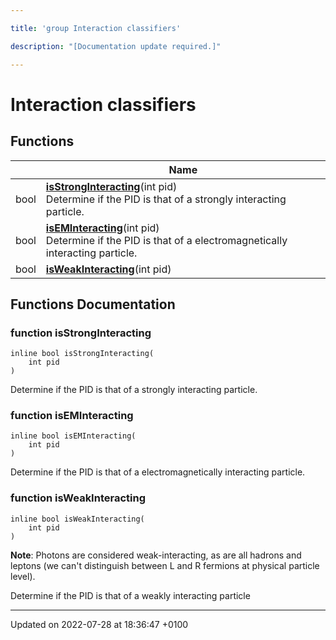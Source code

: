 ```yaml
---

title: 'group Interaction classifiers'

description: "[Documentation update required.]"

---
```


# Interaction classifiers



## Functions

|                | Name           |
| -------------- | -------------- |
| bool | **[isStrongInteracting](/documentation/code/modules/group__mcutils__interactions/#function-isstronginteracting)**(int pid)<br>Determine if the PID is that of a strongly interacting particle.  |
| bool | **[isEMInteracting](/documentation/code/modules/group__mcutils__interactions/#function-iseminteracting)**(int pid)<br>Determine if the PID is that of a electromagnetically interacting particle.  |
| bool | **[isWeakInteracting](/documentation/code/modules/group__mcutils__interactions/#function-isweakinteracting)**(int pid) |


## Functions Documentation

### function isStrongInteracting

```
inline bool isStrongInteracting(
    int pid
)
```

Determine if the PID is that of a strongly interacting particle. 

### function isEMInteracting

```
inline bool isEMInteracting(
    int pid
)
```

Determine if the PID is that of a electromagnetically interacting particle. 

### function isWeakInteracting

```
inline bool isWeakInteracting(
    int pid
)
```


**Note**: Photons are considered weak-interacting, as are all hadrons and leptons (we can't distinguish between L and R fermions at physical particle level). 

Determine if the PID is that of a weakly interacting particle






-------------------------------

Updated on 2022-07-28 at 18:36:47 +0100
